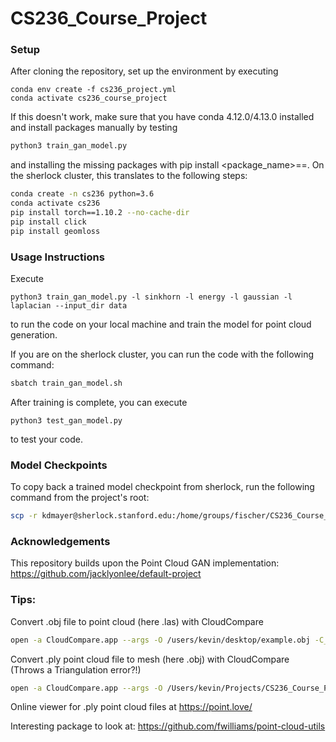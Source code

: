# CS236_Course_Project

### Setup

After cloning the repository, set up the environment by executing

    conda env create -f cs236_project.yml
    conda activate cs236_course_project

If this doesn't work, make sure that you have conda 4.12.0/4.13.0 installed and install packages manually by testing 

```bash
python3 train_gan_model.py
```

and installing the missing packages with pip install <package_name>==<version>. On the sherlock cluster, this translates to the following steps:

```bash
conda create -n cs236 python=3.6
conda activate cs236
pip install torch==1.10.2 --no-cache-dir
pip install click
pip install geomloss
```

### Usage Instructions

Execute

    python3 train_gan_model.py -l sinkhorn -l energy -l gaussian -l laplacian --input_dir data
  
to run the code on your local machine and train the model for point cloud generation.

If you are on the sherlock cluster, you can run the code with the following command:

```bash
sbatch train_gan_model.sh
```

After training is complete, you can execute

    python3 test_gan_model.py

to test your code.

### Model Checkpoints

To copy back a trained model checkpoint from sherlock, run the following command from the project's root:

```bash
scp -r kdmayer@sherlock.stanford.edu:/home/groups/fischer/CS236_Course_Project/checkpoints/<checkpoint_name> checkpoints/
```

### Acknowledgements
 
This repository builds upon the Point Cloud GAN implementation: https://github.com/jacklyonlee/default-project

### Tips:

Convert .obj file to point cloud (here .las) with CloudCompare

```bash
open -a CloudCompare.app --args -O /users/kevin/desktop/example.obj -C_EXPORT_FMT LAS -SAMPLE_MESH POINTS 10000
```

Convert .ply point cloud file to mesh (here .obj) with CloudCompare (Throws a Triangulation error?!)

```bash
open -a CloudCompare.app --args -O /Users/kevin/Projects/CS236_Course_Project/mock_data/Interpolation_Output/0.ply -M_EXPORT_FMT OBJ -DELAUNAY 
```

Online viewer for .ply point cloud files at https://point.love/

Interesting package to look at: https://github.com/fwilliams/point-cloud-utils

 
